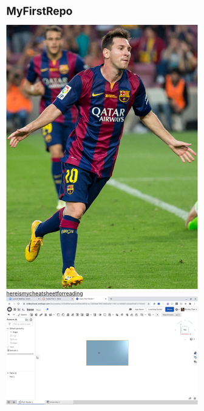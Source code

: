 # MyFirstRepo
![im putting a image of messi](https://github.com/ether63/MyFirstRepo/blob/master/Leo_Messi_(cropped).jpg)
[hereismycheatsheetforreading](https://www.markdownguide.org/cheat-sheet/)
![thisismybase](https://github.com/ether63/MyFirstRepo/blob/master/Screenshot%202020-09-29%20at%201.31.19%20PM.png)
